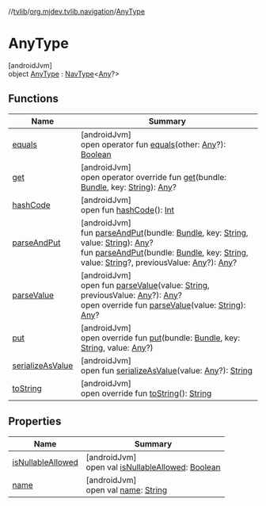 //[tvlib](../../../index.md)/[org.mjdev.tvlib.navigation](../index.md)/[AnyType](index.md)

# AnyType

[androidJvm]\
object [AnyType](index.md) : [NavType](https://developer.android.com/reference/kotlin/androidx/navigation/NavType.html)&lt;[Any](https://kotlinlang.org/api/latest/jvm/stdlib/kotlin/-any/index.html)?&gt;

## Functions

| Name | Summary |
|---|---|
| [equals](../../org.mjdev.tvlib.webscrapper.select/-element-not-found-exception/index.md#585090901%2FFunctions%2F-1596939238) | [androidJvm]<br>open operator fun [equals](../../org.mjdev.tvlib.webscrapper.select/-element-not-found-exception/index.md#585090901%2FFunctions%2F-1596939238)(other: [Any](https://kotlinlang.org/api/latest/jvm/stdlib/kotlin/-any/index.html)?): [Boolean](https://kotlinlang.org/api/latest/jvm/stdlib/kotlin/-boolean/index.html) |
| [get](get.md) | [androidJvm]<br>open operator override fun [get](get.md)(bundle: [Bundle](https://developer.android.com/reference/kotlin/android/os/Bundle.html), key: [String](https://kotlinlang.org/api/latest/jvm/stdlib/kotlin/-string/index.html)): [Any](https://kotlinlang.org/api/latest/jvm/stdlib/kotlin/-any/index.html)? |
| [hashCode](../../org.mjdev.tvlib.webscrapper.select/-element-not-found-exception/index.md#1794629105%2FFunctions%2F-1596939238) | [androidJvm]<br>open fun [hashCode](../../org.mjdev.tvlib.webscrapper.select/-element-not-found-exception/index.md#1794629105%2FFunctions%2F-1596939238)(): [Int](https://kotlinlang.org/api/latest/jvm/stdlib/kotlin/-int/index.html) |
| [parseAndPut](index.md#-617979099%2FFunctions%2F-1596939238) | [androidJvm]<br>fun [parseAndPut](index.md#-617979099%2FFunctions%2F-1596939238)(bundle: [Bundle](https://developer.android.com/reference/kotlin/android/os/Bundle.html), key: [String](https://kotlinlang.org/api/latest/jvm/stdlib/kotlin/-string/index.html), value: [String](https://kotlinlang.org/api/latest/jvm/stdlib/kotlin/-string/index.html)): [Any](https://kotlinlang.org/api/latest/jvm/stdlib/kotlin/-any/index.html)?<br>fun [parseAndPut](index.md#-1555260543%2FFunctions%2F-1596939238)(bundle: [Bundle](https://developer.android.com/reference/kotlin/android/os/Bundle.html), key: [String](https://kotlinlang.org/api/latest/jvm/stdlib/kotlin/-string/index.html), value: [String](https://kotlinlang.org/api/latest/jvm/stdlib/kotlin/-string/index.html)?, previousValue: [Any](https://kotlinlang.org/api/latest/jvm/stdlib/kotlin/-any/index.html)?): [Any](https://kotlinlang.org/api/latest/jvm/stdlib/kotlin/-any/index.html)? |
| [parseValue](index.md#-225596912%2FFunctions%2F-1596939238) | [androidJvm]<br>open fun [parseValue](index.md#-225596912%2FFunctions%2F-1596939238)(value: [String](https://kotlinlang.org/api/latest/jvm/stdlib/kotlin/-string/index.html), previousValue: [Any](https://kotlinlang.org/api/latest/jvm/stdlib/kotlin/-any/index.html)?): [Any](https://kotlinlang.org/api/latest/jvm/stdlib/kotlin/-any/index.html)?<br>open override fun [parseValue](parse-value.md)(value: [String](https://kotlinlang.org/api/latest/jvm/stdlib/kotlin/-string/index.html)): [Any](https://kotlinlang.org/api/latest/jvm/stdlib/kotlin/-any/index.html)? |
| [put](put.md) | [androidJvm]<br>open override fun [put](put.md)(bundle: [Bundle](https://developer.android.com/reference/kotlin/android/os/Bundle.html), key: [String](https://kotlinlang.org/api/latest/jvm/stdlib/kotlin/-string/index.html), value: [Any](https://kotlinlang.org/api/latest/jvm/stdlib/kotlin/-any/index.html)?) |
| [serializeAsValue](index.md#-850272500%2FFunctions%2F-1596939238) | [androidJvm]<br>open fun [serializeAsValue](index.md#-850272500%2FFunctions%2F-1596939238)(value: [Any](https://kotlinlang.org/api/latest/jvm/stdlib/kotlin/-any/index.html)?): [String](https://kotlinlang.org/api/latest/jvm/stdlib/kotlin/-string/index.html) |
| [toString](index.md#-1543076151%2FFunctions%2F-1596939238) | [androidJvm]<br>open override fun [toString](index.md#-1543076151%2FFunctions%2F-1596939238)(): [String](https://kotlinlang.org/api/latest/jvm/stdlib/kotlin/-string/index.html) |

## Properties

| Name | Summary |
|---|---|
| [isNullableAllowed](index.md#-1781407512%2FProperties%2F-1596939238) | [androidJvm]<br>open val [isNullableAllowed](index.md#-1781407512%2FProperties%2F-1596939238): [Boolean](https://kotlinlang.org/api/latest/jvm/stdlib/kotlin/-boolean/index.html) |
| [name](index.md#798501770%2FProperties%2F-1596939238) | [androidJvm]<br>open val [name](index.md#798501770%2FProperties%2F-1596939238): [String](https://kotlinlang.org/api/latest/jvm/stdlib/kotlin/-string/index.html) |
